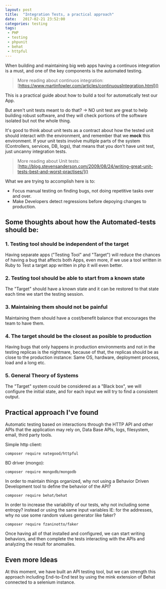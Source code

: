 ```yaml
---
layout: post
title:  "Integration Tests, a practical approach"
date:   2017-02-21 23:52:00
categories: testing
tags:
 - PHP 
 - testing
 - phpunit
 - behat
 - httpful
---
```


When building and maintaining big web apps having a continuos integration is a must, and one of the key components is the automated testing.

> More reading about continuos integration:
> [https://www.martinfowler.com/articles/continuousIntegration.html]()


This is a practical guide about how to build a tool for automatically test our App.


But aren't unit tests meant to do that? -> NO unit test are great to help building robust software, and they will check portions of the software isolated but not the whole thing.

It's good to think about unit tests as a contract about how the tested unit should interact with the environment, and remember that we **mock** this environment. If your unit tests involve multiple parts of the system (Controllers, services, DB, logs), that means that you don't have unit test, just uncanny integration tests.


> More reading about Unit tests:
> [http://blog.stevensanderson.com/2009/08/24/writing-great-unit-tests-best-and-worst-practises/]()

What we are trying to accomplish here is to:

* Focus manual testing on finding bugs, not doing repetitive tasks over and over.
* Make Developers detect regressions before depoying changes to production.


## Some thoughts about how the Automated-tests should be:

### 1. Testing tool should be independent of the target
Having separate apps ("Testing Tool" and "Target") will reduce the chances of having a bug that affects both Apps, even more, if we use a tool written in Ruby to Test a target app written in php it will even better. 

### 2. Testing tool should be able to start from a known state
The "Target" should have a known state and it can be restored to that state each time we start the testing session. 

### 3. Maintaining them should not be painful
Maintaining them should have a cost/benefit balance that encourages the team to have them.

### 4. The target should be the closest as posible to production
Having bugs that only happens in production environments and not in the testing replicas is the nightmare, because of that, the replicas should be as close to the production instance: Same OS, hardware, deployment process, load and a long etc.


### 5. General Theory of Systems

The "Target" system could be considered as a "Black box", we will configure the initial state, and for each input we will try to find a consistent output.


## Practical approach I've found 

Automatic testing based on interactions through the HTTP API and other APIs that the application may rely on, Data Base APIs, logs, filesystem, email, third party tools.

Simple http client:

	composer require nategood/httpful 

BD driver (mongo):

	composer require mongodb/mongodb 

In order to maintain things organized, why not using a Behavior Driven Development tool to define the behavior of the API?

	composer require behat/behat
	
In order to increase the variability of our tests, why not including some entropy? instead or using the same input variables IE: for the addresses, why no use some random values generator like faker?

	composer require fzaninotto/faker


Once having all of that installed and configured, we can start writing behaviors, and then complete the tests interacting with the APIs and analyzing the result for anomalies.


## Even more Ideas

At this moment, we have built an API testing tool, but we can strength this approach including End-to-End test by using the mink extension of Behat connected to a selenium instance.

 
